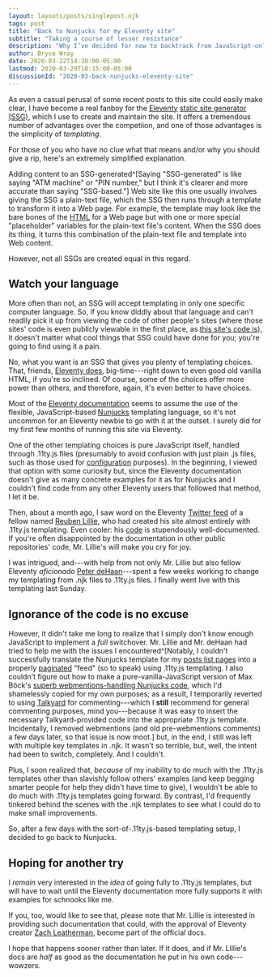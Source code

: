 ```yaml
---
layout: layouts/posts/singlepost.njk
tags: post
title: "Back to Nunjucks for my Eleventy site"
subtitle: "Taking a course of lesser resistance"
description: "Why I’ve decided for now to backtrack from JavaScript-only templating in Eleventy."
author: Bryce Wray
date: 2020-03-22T14:30:00-05:00
lastmod: 2020-03-29T10:15:00-05:00
discussionId: "2020-03-back-nunjucks-eleventy-site"
---
```


As even a casual perusal of some recent posts to this site could easily make clear, I have become a real fanboy for the [Eleventy](https://11ty.dev) [static site generator (SSG)](https://staticgen.com), which I use to create and maintain the site. It offers a tremendous number of advantages over the competiion, and one of those advantages is the simplicity of *templating*.

For those of you who have no clue what that means and/or why you should give a rip, here's an extremely simplified explanation.

Adding content to an SSG-generated^[Saying "SSG-generated" is like saying "ATM machine" or "PIN number," but I think it's clearer and more accurate than saying "SSG-based."] Web site like this one usually involves giving the SSG a plain-text file, which the SSG then runs through a template to transform it into a Web page. For example, the template may look like the bare bones of the [HTML](https://en.wikipedia.org/wiki/html) for a Web page but with one or more special "placeholder" variables for the plain-text file's content. When the SSG does its thing, it turns this combination of the plain-text file and template into Web content.

However, not all SSGs are created equal in this regard.

## Watch your language

More often than not, an SSG will accept templating in only one specific computer language. So, if you know diddly about that language and can't readily pick it up from viewing the code of other people's sites (where those sites' code is even publicly viewable in the first place, as [this site's code is](https://github.com/brycewray/eleventy_bundler)), it doesn't matter what cool things that SSG could have done for you; you're going to find using it a pain.

No, what you want is an SSG that gives you plenty of templating choices. That, friends, [Eleventy does](https://11ty.dev/docs/templates), big-time---right down to even good old vanilla HTML, if you're so inclined. Of course, some of the choices offer more power than others, and therefore, again, it's even better to have choices.

Most of the [Eleventy documentation](https://11ty.dev/docs) seems to assume the use of the flexible, JavaScript-based [Nunjucks](https://mozilla.github.io/nunjucks/) templating language, so it's not uncommon for an Eleventy newbie to go with it at the outset. I surely did for my first few months of running this site via Eleventy.

One of the other templating choices is pure JavaScript itself, handled through .11ty.js files (presumably to avoid confusion with just plain .js files, such as those used for [configuration](https://11ty.dev/docs/config) purposes). In the beginning, I viewed that option with some curiosity but, since the Eleventy documentation doesn't give as many concrete examples for it as for Nunjucks and I couldn't find code from any other Eleventy users that followed that method, I let it be.

Then, about a month ago, I saw word on the Eleventy [Twitter feed](https://twitter.com/Eleven_ty) of a fellow named [Reuben Lillie](https://reubenlillie.com), who had created his site almost entirely with .11ty.js templating. Even cooler: his [code](https://gitlab.com/reubenlillie/reubenlillie.com) is stupendously well-documented. If you're often disappointed by the documentation in other public repositories' code, Mr. Lillie's will make you cry for joy.

I was intrigued, and---with help from not only Mr. Lillie but also fellow Eleventy *aficionado* [Peter deHaan](https://about.me/peterdehaan)---spent a few weeks working to change my templating from .njk files to .11ty.js files. I finally went live with this templating last Sunday.

## Ignorance of the code is no excuse

However, it didn't take me long to realize that I simply don't know enough JavaScript to implement a *full* switchover. Mr. Lillie and Mr. deHaan had tried to help me with the issues I encountered^[Notably, I couldn't successfully translate the Nunjucks template for my [posts list pages](/posts) into a properly [paginated](https://11ty.dev/docs/pagination) "feed" (so to speak) using .11ty.js templating. I also couldn't figure out how to make a pure-vanilla-JavaScript version of Max Böck's [superb webmentions-handling Nunjucks code](https://mxb.dev/blog/using-webmentions-on-static-sites/), which I'd shamelessly copied for my own purposes; as a result, I temporarily reverted to using [Talkyard](https://talkyard.io) for commenting---which I **still** recommend for general commenting purposes, mind you---because it was easy to insert the necessary Talkyard-provided code into the appropriate .11ty.js template. Incidentally, I removed webmentions (and old pre-webmentions comments) a few days later, so that issue is now moot.] but, in the end, I still was left with multiple key templates in .njk. It wasn't so terrible, but, well, the intent had been to switch, completely. And I couldn't.

Plus, I soon realized that, *because* of my inability to do much with the .11ty.js templates other than slavishly follow others' examples (and keep begging smarter people for help they didn't have time to give), I wouldn't be able to do much with .11ty.js templates going forward. By contrast, I'd frequently tinkered behind the scenes with the .njk templates to see what I could do to make small improvements.

So, after a few days with the sort-of-.11ty.js-based templating setup, I decided to go back to Nunjucks.

## Hoping for another try

I *remain* very interested in the *idea* of going fully to .11ty.js templates, but will have to wait until the Eleventy documentation more fully supports it with examples for schnooks like me.

If you, too, would like to see that, please note that Mr. Lillie is interested in providing such documentation that could, with the approval of Eleventy creator [Zach Leatherman](https://zachleat.com), become part of the official docs.

I hope that happens sooner rather than later. If it does, and if Mr. Lillie's docs are *half* as good as the documentation he put in his own code---wowzers.
